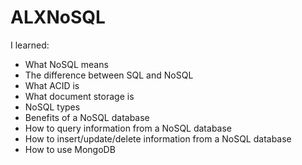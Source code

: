 # ALXNoSQL

I learned:

- What NoSQL means
- The difference between SQL and NoSQL
- What ACID is
- What document storage is
- NoSQL types
- Benefits of a NoSQL database
- How to query information from a NoSQL database
- How to insert/update/delete information from a NoSQL database
- How to use MongoDB
